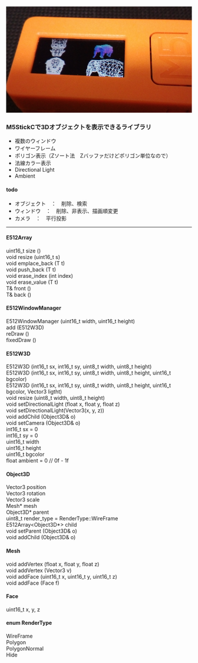 
![Image](https://raw.githubusercontent.com/ebicochineal/Images/master/m5stickc_e512w3d.png)
### M5StickCで3Dオブジェクトを表示できるライブラリ  
- 複数のウィンドウ
- ワイヤーフレーム
- ポリゴン表示（Zソート法　Zバッファだけどポリゴン単位なので）
- 法線カラー表示
- Directional Light
- Ambient

#### todo
- オブジェクト　：　削除、検索
- ウィンドウ　：　削除、非表示、描画順変更
- カメラ　：　平行投影


----

#### E512Array
uint16_t size ()  
void resize (uint16_t s)  
void emplace_back (T t)  
void push_back (T t)  
void erase_index (int index)  
void erase_value (T t)  
T& front ()  
T& back ()  

#### E512WindowManager
E512WindowManager (uint16_t width, uint16_t height)  
add (E512W3D)  
reDraw ()  
fixedDraw ()  
#### E512W3D  
E512W3D (int16_t sx, int16_t sy, uint8_t width, uint8_t height)  
E512W3D (int16_t sx, int16_t sy, uint8_t width, uint8_t height, uint16_t bgcolor)  
E512W3D (int16_t sx, int16_t sy, uint8_t width, uint8_t height, uint16_t bgcolor, Vector3 ligtht)  
void resize (uint8_t width, uint8_t height)  
void setDirectionalLight (float x, float y, float z)  
void setDirectionalLight(Vector3(x, y, z))  
void addChild (Object3D& o)  
void setCamera (Object3D& o)  
int16_t sx = 0  
int16_t sy = 0  
uint16_t width  
uint16_t height  
uint16_t bgcolor  
float ambient = 0 // 0f - 1f  
  
#### Object3D  
Vector3 position  
Vector3 rotation  
Vector3 scale  
Mesh* mesh  
Object3D* parent  
uint8_t render_type = RenderType::WireFrame  
E512Array<Object3D*> child  
void setParent (Object3D& o)  
void addChild (Object3D& o)  
    
#### Mesh
void addVertex (float x, float y, float z)  
void addVertex (Vector3 v)  
void addFace (uint16_t x, uint16_t y, uint16_t z)  
void addFace (Face f)  

#### Face
uint16_t x, y, z  

#### enum RenderType
WireFrame  
Polygon  
PolygonNormal  
Hide  


